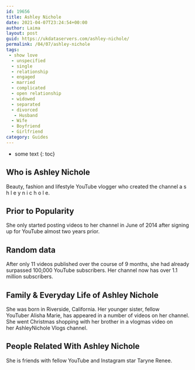```yaml
---
id: 19656
title: Ashley Nichole
date: 2021-04-07T23:24:54+00:00
author: Laima
layout: post
guid: https://ukdataservers.com/ashley-nichole/
permalink: /04/07/ashley-nichole
tags:
 - show love
  - unspecified
  - single
  - relationship
  - engaged
  - married
  - complicated
  - open relationship
  - widowed
  - separated
  - divorced
   - Husband
  - Wife
  - Boyfriend
  - Girlfriend
category: Guides
---
```


* some text
{: toc}


## Who is Ashley Nichole
                  
                  
                  
Beauty, fashion and lifestyle YouTube vlogger who created the channel a s h l e y n i c h o l e.
                  
              
            
              
            
                
                
                
## Prior to Popularity
                  
                  
                  
She only started posting videos to her channel in June of 2014 after signing up for YouTube almost two years prior.
                  
              
            
              
            
                
                
                
## Random data
                  
                  
                  
After only 11 videos published over the course of 9 months, she had already surpassed 100,000 YouTube subscribers. Her channel now has over 1.1 million subscribers.
                  
              
            
              
            
                
                
                
## Family & Everyday Life of Ashley Nichole
                  
                  
                  
She was born in Riverside, California. Her younger sister, fellow YouTuber Alisha Marie, has appeared in a number of videos on her channel. She went Christmas shopping with her brother in a vlogmas video on her AshleyNichole Vlogs channel.
                  
              
            
              
            
                
                
                
## People Related With Ashley Nichole
                  
                  
                  
She is friends with fellow YouTube and Instagram star Taryne Renee. 
                  
              
            
              
            
                
              
            
              
              
            
            
              
            
          
          
          